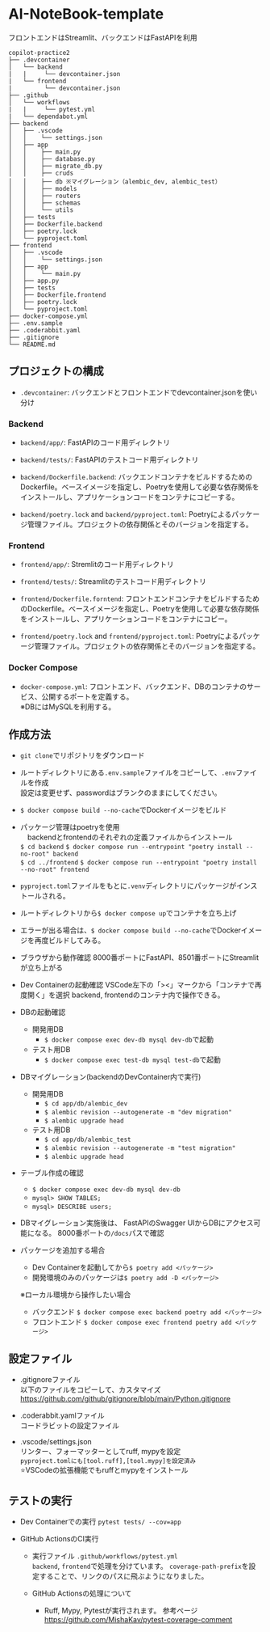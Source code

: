 # AI-NoteBook-template
フロントエンドはStreamlit、バックエンドはFastAPIを利用
```
copilot-practice2
├── .devcontainer
│   └── backend
|   |     └── devcontainer.json
|   └── frontend
|         └── devcontainer.json
├── .github
│   └── workflows
|   |     └── pytest.yml
|   └── dependabot.yml
├── backend
│   ├── .vscode
│   │    └── settings.json
│   ├── app
│   │    ├── main.py
│   │    ├── database.py
│   │    ├── migrate_db.py
│   │    ├── cruds
│   │    ├── db ※マイグレーション（alembic_dev, alembic_test）
│   │    ├── models
│   │    ├── routers
│   │    ├── schemas
│   │    └── utils 
│   ├── tests
│   ├── Dockerfile.backend
│   ├── poetry.lock
│   └── pyproject.toml
├── frontend
│   ├── .vscode
│   │    └── settings.json
│   ├── app
│   │    └── main.py
│   ├── app.py
│   ├── tests
│   ├── Dockerfile.frontend
│   ├── poetry.lock
│   └── pyproject.toml
├── docker-compose.yml
├── .env.sample
├── .coderabbit.yaml
├── .gitignore
└── README.md
```

## プロジェクトの構成

- `.devcontainer`: バックエンドとフロントエンドでdevcontainer.jsonを使い分け

### Backend

- `backend/app/`: FastAPIのコード用ディレクトリ

- `backend/tests/`: FastAPIのテストコード用ディレクトリ

- `backend/Dockerfile.backend`: バックエンドコンテナをビルドするためのDockerfile。ベースイメージを指定し、Poetryを使用して必要な依存関係をインストールし、アプリケーションコードをコンテナにコピーする。

- `backend/poetry.lock` and `backend/pyproject.toml`: Poetryによるパッケージ管理ファイル。プロジェクトの依存関係とそのバージョンを指定する。

### Frontend

- `frontend/app/`: Stremlitのコード用ディレクトリ

- `frontend/tests/`: Streamlitのテストコード用ディレクトリ

- `frontend/Dockerfile.forntend`: フロントエンドコンテナをビルドするためのDockerfile。ベースイメージを指定し、Poetryを使用して必要な依存関係をインストールし、アプリケーションコードをコンテナにコピー。

- `frontend/poetry.lock` and `frontend/pyproject.toml`: Poetryによるパッケージ管理ファイル。プロジェクトの依存関係とそのバージョンを指定する。

### Docker Compose

- `docker-compose.yml`: フロントエンド、バックエンド、DBのコンテナのサービス、公開するポートを定義する。<br>
※DBにはMySQLを利用する。

## 作成方法
- `git clone`でリポジトリをダウンロード
- ルートディレクトリにある`.env.sample`ファイルをコピーして、`.env`ファイルを作成<br>
   設定は変更せず、passwordはブランクのままにしてください。
- `$ docker compose build --no-cache`でDockerイメージをビルド
- パッケージ管理はpoetryを使用<br>
　backendとfrontendのそれぞれの定義ファイルからインストール<br>
   `$ cd backend`
   `$ docker compose run --entrypoint "poetry install --no-root" backend`<br>
   `$ cd ../frontend`
   `$ docker compose run --entrypoint "poetry install --no-root" frontend`<br>
- `pyproject.toml`ファイルをもとに`.venv`ディレクトリにパッケージがインストールされる。

- ルートディレクトリから`$ docker compose up`でコンテナを立ち上げ
- エラーが出る場合は、`$ docker compose build --no-cache`でDockerイメージを再度ビルドしてみる。

- ブラウザから動作確認 8000番ポートにFastAPI、8501番ポートにStreamlitが立ち上がる

- Dev Containerの起動確認 VSCode左下の「><」マークから「コンテナで再度開く」を選択
   backend, frontendのコンテナ内で操作できる。

- DBの起動確認
   - 開発用DB
      - `$ docker compose exec dev-db mysql dev-db`で起動
   - テスト用DB
      - `$ docker compose exec test-db mysql test-db`で起動

- DBマイグレーション(backendのDevContainer内で実行)
   - 開発用DB
      - `$ cd app/db/alembic_dev`
      - `$ alembic revision --autogenerate -m "dev migration"`
      - `$ alembic upgrade head`
   - テスト用DB
      - `$ cd app/db/alembic_test`
      - `$ alembic revision --autogenerate -m "test migration"`
      - `$ alembic upgrade head`
  
- テーブル作成の確認
   - `$ docker compose exec dev-db mysql dev-db`
   - `mysql> SHOW TABLES;`
   - `mysql> DESCRIBE users;`

- DBマイグレーション実施後は、
   FastAPIのSwagger UIからDBにアクセス可能になる。
   8000番ポートの`/docs`パスで確認

- パッケージを追加する場合
   - Dev Containerを起動してから`$ poetry add <パッケージ>`
   - 開発環境のみのパッケージは`$ poetry add -D <パッケージ>`
   
   ※ローカル環境から操作したい場合
   - バックエンド `$ docker compose exec backend poetry add <パッケージ>`
   - フロントエンド `$ docker compose exec frontend poetry add <パッケージ>`

## 設定ファイル
- .gitignoreファイル<br>
以下のファイルをコピーして、カスタマイズ<br>
https://github.com/github/gitignore/blob/main/Python.gitignore

- .coderabbit.yamlファイル<br>
コードラビットの設定ファイル

- .vscode/settings.json<br>
リンター、フォーマッターとしてruff, mypyを設定<br>
`pyproject.tomlにも[tool.ruff],[tool.mypy]を設定済み`<br>
⭐️VSCodeの拡張機能でもruffとmypyをインストール

## テストの実行
- Dev Containerでの実行
   `pytest tests/ --cov=app`

- GitHub ActionsのCI実行
   - 実行ファイル
      `.github/workflows/pytest.yml`<br>
      `backend`, `frontend`で処理を分けています。
      `coverage-path-prefix`を設定することで、リンクのパスに飛ぶようになりました。

   - GitHub Actionsの処理について
      - Ruff, Mypy, Pytestが実行されます。
      参考ページ
      https://github.com/MishaKav/pytest-coverage-comment
